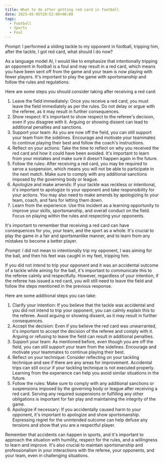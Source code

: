 ```yaml
---
title: What to do after getting red card in football
date: 2023-05-05T20:52:00+08:00
tags:
  - Football
  - Sports
  - Foul
---
```

_Prompt_: 
I performed a sliding tackle to my opponent in football, tripping him, after the tackle, I got red card, what should I do now?

As a language model AI, I would like to emphasize that intentionally tripping an opponent in football is a foul and may result in a red card, which means you have been sent off from the game and your team is now playing with fewer players. It's important to play the game with sportsmanship and follow the rules and regulations.

Here are some steps you should consider taking after receiving a red card:

1. Leave the field immediately: Once you receive a red card, you must leave the field immediately as per the rules. Do not delay or argue with the referee, as it may result in further consequences.
2. Show respect: It's important to show respect to the referee's decision, even if you disagree with it. Arguing or showing dissent can lead to additional penalties and sanctions.
3. Support your team: As you are now off the field, you can still support your team from the sidelines. Encourage and motivate your teammates to continue playing their best and follow the coach's instructions.
4. Reflect on your actions: Take the time to reflect on why you received the red card and how it could have been avoided. It's important to learn from your mistakes and make sure it doesn't happen again in the future.
5. Follow the rules: After receiving a red card, you may be required to serve a suspension, which means you will not be able to participate in the next match. Make sure to comply with any additional sanctions imposed by the governing body or league.
6. Apologize and make amends: If your tackle was reckless or intentional, it's important to apologize to your opponent and take responsibility for your actions. You may also need to make amends by apologizing to your team, coach, and fans for letting them down.
7. Learn from the experience: Use this incident as a learning opportunity to improve your skills, sportsmanship, and overall conduct on the field. Focus on playing within the rules and respecting your opponents.

It's important to remember that receiving a red card can have consequences for you, your team, and the sport as a whole. It's crucial to play the game in a fair and sportsmanlike manner, and to learn from any mistakes to become a better player.

_Prompt_: 
I did not mean to intentionally trip my opponent, I was aiming for the ball, and then his feet was caught in my feet, tripping him.

If you did not intend to trip your opponent and it was an accidental outcome of a tackle while aiming for the ball, it's important to communicate this to the referee calmly and respectfully. However, regardless of your intention, if the referee has issued a red card, you will still need to leave the field and follow the steps mentioned in the previous response.

Here are some additional steps you can take:

1. Clarify your intention: If you believe that the tackle was accidental and you did not intend to trip your opponent, you can calmly explain this to the referee. Avoid arguing or showing dissent, as it may result in further consequences.
2. Accept the decision: Even if you believe the red card was unwarranted, it's important to accept the decision of the referee and comply with it. Arguing or refusing to leave the field can result in additional penalties.
3. Support your team: As mentioned before, even though you are off the field, you can still support your team from the sidelines. Encourage and motivate your teammates to continue playing their best.
4. Reflect on your technique: Consider reflecting on your tackling technique and see if there are any areas for improvement. Accidental trips can still occur if your tackling technique is not executed properly. Learning from the experience can help you avoid similar situations in the future.
5. Follow the rules: Make sure to comply with any additional sanctions or suspensions imposed by the governing body or league after receiving a red card. Serving any required suspensions or fulfilling any other obligations is important for fair play and maintaining the integrity of the game.
6. Apologize if necessary: If you accidentally caused harm to your opponent, it's important to apologize and show sportsmanship. Expressing regret for the unintended outcome can help defuse any tensions and show that you are a respectful player.

Remember that accidents can happen in sports, and it's important to approach the situation with humility, respect for the rules, and a willingness to learn and improve. It's also crucial to maintain sportsmanship and professionalism in your interactions with the referee, your opponents, and your team, even in challenging situations.